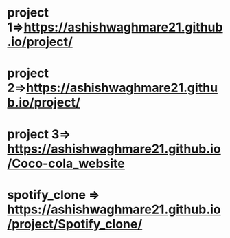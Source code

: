 # project 1=>https://ashishwaghmare21.github.io/project/
# project 2=>https://ashishwaghmare21.github.io/project/
# project 3=>  https://ashishwaghmare21.github.io/Coco-cola_website
# spotify_clone => https://ashishwaghmare21.github.io/project/Spotify_clone/

